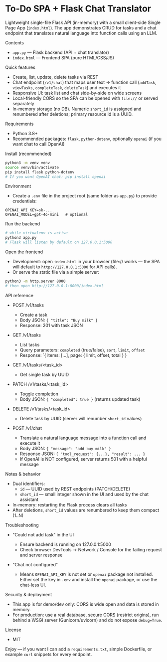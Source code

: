 # To‑Do SPA + Flask Chat Translator

Lightweight single-file Flask API (in-memory) with a small client-side Single Page App (`index.html`). The app demonstrates CRUD for tasks and a chat endpoint that translates natural language into function calls using an LLM.

Contents
- `app.py` — Flask backend (API + chat translator)
- `index.html` — Frontend SPA (pure HTML/CSS/JS)

Quick features
- Create, list, update, delete tasks via REST
- Chat endpoint (`/v1/chat`) that maps user text -> function call (`addTask`, `viewTasks`, `completeTask`, `deleteTask`) and executes it
- Responsive UI: task list and chat side-by-side on wide screens
- Local-friendly CORS so the SPA can be opened with `file://` or served separately
- In-memory storage (no DB). Numeric `short_id` is assigned and renumbered after deletions; primary resource id is a UUID.

Requirements
- Python 3.8+
- Recommended packages: `flask`, `python-dotenv`, optionally `openai` (if you want chat to call OpenAI)

Install (recommended)

```bash
python3 -m venv venv
source venv/bin/activate
pip install flask python-dotenv
# If you want OpenAI chat: pip install openai
```

Environment
- Create a `.env` file in the project root (same folder as `app.py`) to provide credentials:

```
OPENAI_API_KEY=sk-...
OPENAI_MODEL=gpt-4o-mini   # optional
```

Run the backend

```bash
# while virtualenv is active
python3 app.py
# Flask will listen by default on 127.0.0.1:5000
```

Open the frontend
- Development: open `index.html` in your browser (file:// works — the SPA will default to `http://127.0.0.1:5000` for API calls).
- Or serve the static file via a simple server:

```bash
python3 -m http.server 8000
# then open http://127.0.0.1:8000/index.html
```

API reference

- POST /v1/tasks
  - Create a task
  - Body JSON: `{ "title": "Buy milk" }`
  - Response: 201 with task JSON

- GET /v1/tasks
  - List tasks
  - Query parameters: `completed` (true/false), `sort`, `limit`, `offset`
  - Response: `{ items: [...], page: { limit, offset, total } }

- GET /v1/tasks/<task_id>
  - Get single task by UUID

- PATCH /v1/tasks/<task_id>
  - Toggle completion
  - Body JSON: `{ "completed": true }` (returns updated task)

- DELETE /v1/tasks/<task_id>
  - Delete task by UUID (server will renumber `short_id` values)

- POST /v1/chat
  - Translate a natural language message into a function call and execute it
  - Body JSON: `{ "message": "add buy milk" }`
  - Response JSON: `{ "tool_request": {...}, "result": ... }`
  - If OpenAI is NOT configured, server returns 501 with a helpful message

Notes & behavior
- Dual identifiers:
  - `id` — UUID used by REST endpoints (PATCH/DELETE)
  - `short_id` — small integer shown in the UI and used by the chat assistant
- In-memory: restarting the Flask process clears all tasks
- After deletions, `short_id` values are renumbered to keep them compact (1..N)

Troubleshooting
- "Could not add task" in the UI
  - Ensure backend is running on 127.0.0.1:5000
  - Check browser DevTools → Network / Console for the failing request and server response

- "Chat not configured"
  - Means `OPENAI_API_KEY` is not set or `openai` package not installed. Either set the key in `.env` and install the `openai` package, or use the chat-less UI.

Security & deployment
- This app is for demo/dev only: CORS is wide open and data is stored in memory.
- For production: use a real database, secure CORS (restrict origins), run behind a WSGI server (Gunicorn/uvicorn) and do not expose `debug=True`.

License
- MIT

Enjoy — if you want I can add a `requirements.txt`, simple Dockerfile, or example `curl` snippets for every endpoint.
